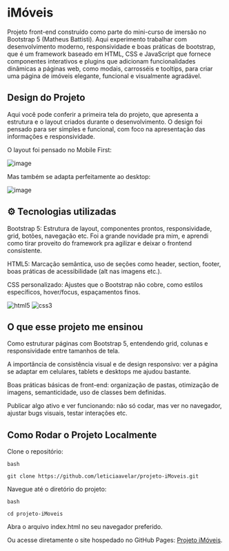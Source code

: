 # iMóveis
Projeto front-end construído como parte do mini-curso de imersão no Bootstrap 5 (Matheus Battisti). Aqui experimento trabalhar com desenvolvimento moderno, responsividade e boas práticas de bootstrap, que é um framework baseado em HTML, CSS e JavaScript que fornece componentes interativos e plugins que adicionam funcionalidades dinâmicas a páginas web, como modais, carrosséis e tooltips, para criar uma página de imóveis elegante, funcional e visualmente agradável.

## Design do Projeto

Aqui você pode conferir a primeira tela do projeto, que apresenta a estrutura e o layout criados durante o desenvolvimento. O design foi pensado para ser simples e funcional, com foco na apresentação das informações e responsividade.

O layout foi pensado no Mobile First:

![image](https://github.com/user-attachments/assets/a8384e70-b7e1-4037-acda-2098d5fcad2e)

Mas também se adapta perfeitamente ao desktop:

![image](https://github.com/user-attachments/assets/a28f5c8d-6e8f-4456-845c-814cdb64b155)

## ⚙️ Tecnologias utilizadas

Bootstrap 5: Estrutura de layout, componentes prontos, responsividade, grid, botões, navegação etc. Foi a grande novidade pra mim, e aprendi como tirar proveito do framework pra agilizar e deixar o frontend consistente.

HTML5: Marcação semântica, uso de seções como header, section, footer, boas práticas de acessibilidade (alt nas imagens etc.).

CSS personalizado: Ajustes que o Bootstrap não cobre, como estilos específicos, hover/focus, espaçamentos finos.

 ![html5](https://img.shields.io/badge/HTML5-E34F26?style=for-the-badge&logo=html5&logoColor=white) ![css3](https://img.shields.io/badge/css3-1572B6?style=for-the-badge&logo=css3&logoColor=white)

## O que esse projeto me ensinou

Como estruturar páginas com Bootstrap 5, entendendo grid, colunas e responsividade entre tamanhos de tela.

A importância de consistência visual e de design responsivo: ver a página se adaptar em celulares, tablets e desktops me ajudou bastante.

Boas práticas básicas de front-end: organização de pastas, otimização de imagens, semanticidade, uso de classes bem definidas.

Publicar algo ativo e ver funcionando: não só codar, mas ver no navegador, ajustar bugs visuais, testar interações etc.

## Como Rodar o Projeto Localmente
Clone o repositório:
```
bash

git clone https://github.com/leticiaavelar/projeto-iMoveis.git
```
Navegue até o diretório do projeto:
```
bash

cd projeto-iMoveis
```
Abra o arquivo index.html no seu navegador preferido.

Ou acesse diretamente o site hospedado no GitHub Pages: [Projeto iMóveis](https://leticiaavelar.github.io/projeto-iMoveis/).
